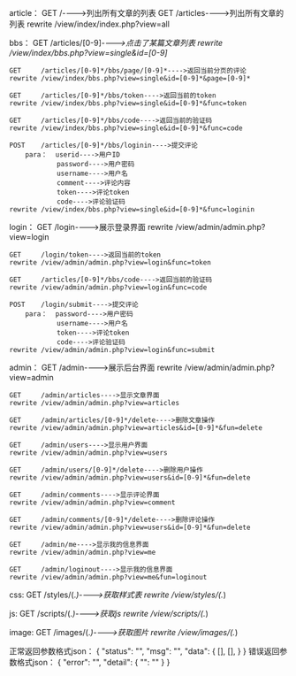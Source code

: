 article：
    GET     /---->列出所有文章的列表
    GET     /articles---->列出所有文章的列表
    rewrite /view/index/index.php?view=all

bbs：
    GET     /articles/[0-9]*---->点击了某篇文章列表
    rewrite /view/index/bbs.php?view=single&id=[0-9]*

    GET     /articles/[0-9]*/bbs/page/[0-9]*---->返回当前分页的评论
    rewrite /view/index/bbs.php?view=single&id=[0-9]*&page=[0-9]*

    GET     /articles/[0-9]*/bbs/token---->返回当前的token
    rewrite /view/index/bbs.php?view=single&id=[0-9]*&func=token

    GET     /articles/[0-9]*/bbs/code---->返回当前的验证码
    rewrite /view/index/bbs.php?view=single&id=[0-9]*&func=code

    POST    /articles/[0-9]*/bbs/loginin---->提交评论
        para：  userid---->用户ID
                password---->用户密码
                username---->用户名
                comment---->评论内容
                token---->评论token
                code---->评论验证码
    rewrite /view/index/bbs.php?view=single&id=[0-9]*&func=loginin

login：
    GET     /login---->展示登录界面
    rewrite /view/admin/admin.php?view=login

    GET     /login/token---->返回当前的token
    rewrite /view/admin/admin.php?view=login&func=token

    GET     /articles/[0-9]*/bbs/code---->返回当前的验证码
    rewrite /view/admin/admin.php?view=login&func=code

    POST    /login/submit---->提交评论
        para：  password---->用户密码
                username---->用户名
                token---->评论token
                code---->评论验证码
    rewrite /view/admin/admin.php?view=login&func=submit

admin：
    GET     /admin---->展示后台界面
    rewrite /view/admin/admin.php?view=admin

    GET     /admin/articles---->显示文章界面
    rewrite /view/admin/admin.php?view=articles

    GET     /admin/articles/[0-9]*/delete---->删除文章操作
    rewrite /view/admin/admin.php?view=articles&id=[0-9]*&fun=delete

    GET     /admin/users---->显示用户界面
    rewrite /view/admin/admin.php?view=users

    GET     /admin/users/[0-9]*/delete---->删除用户操作
    rewrite /view/admin/admin.php?view=users&id=[0-9]*&fun=delete

    GET     /admin/comments---->显示评论界面
    rewrite /view/admin/admin.php?view=comment

    GET     /admin/comments/[0-9]*/delete---->删除评论操作
    rewrite /view/admin/admin.php?view=users&id=[0-9]*&fun=delete

    GET     /admin/me---->显示我的信息界面
    rewrite /view/admin/admin.php?view=me

    GET     /admin/loginout---->显示我的信息界面
    rewrite /view/admin/admin.php?view=me&fun=loginout

css:
    GET     /styles/(.*)---->获取样式表
    rewrite /view/styles/(.*)

js:
    GET     /scripts/(.*)---->获取js
    rewrite /view/scripts/(.*)

image:
    GET     /images/(.*)---->获取图片
    rewrite /view/images/(.*)

正常返回参数格式json：
{
    "status": "",
    "msg": "",
    "data": {
        [],
        [],
    }
}
错误返回参数格式json：
{
    "error": "",
    "detail": {
        "": ""
    }
}